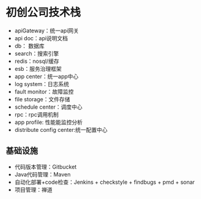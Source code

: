 # 初创公司技术栈

- apiGateway：统一api网关
- api doc：api说明文档
- db： 数据库
- search：搜索引擎
- redis：nosql/缓存
- esb：服务治理框架
- app center：统一app中心
- log system：日志系统
- fault monitor：故障监控
- file storage：文件存储
- schedule center：调度中心
- rpc：rpc调用机制
- app profile: 性能能监控分析
- distribute config center:统一配置中心

## 基础设施
- 代码版本管理：Gitbucket
- Java代码管理：Maven
- 自动化部署+code检查：Jenkins + checkstyle + findbugs + pmd + sonar
- 项目管理：禅道